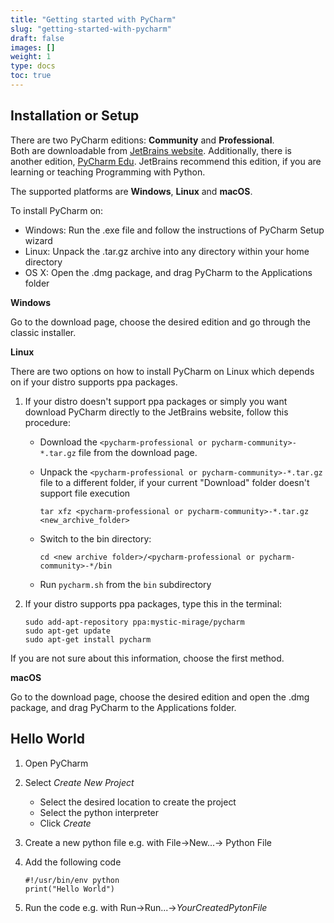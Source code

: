```yaml
---
title: "Getting started with PyCharm"
slug: "getting-started-with-pycharm"
draft: false
images: []
weight: 1
type: docs
toc: true
---
```


## Installation or Setup
There are two PyCharm editions: **Community** and **Professional**.<br> 
Both are downloadable from [JetBrains website][1]. Additionally, there is another edition, [PyCharm Edu][2]. JetBrains recommend this edition, if you are learning or teaching Programming with Python.

The supported platforms are **Windows**, **Linux** and **macOS**.

To install PyCharm on:

 - Windows: Run the .exe file and follow the instructions of PyCharm Setup wizard
 - Linux: Unpack the .tar.gz archive into any directory within your home directory
 - OS X: Open the .dmg package, and drag PyCharm to the Applications folder

**Windows**

Go to the download page, choose the desired edition and go through the classic installer.

**Linux**

There are two options on how to install PyCharm on Linux which depends on if your distro supports ppa packages.

1. If your distro doesn't support ppa packages or simply you want download PyCharm directly to the JetBrains website, follow this procedure:
     - Download the `<pycharm-professional or pycharm-community>-*.tar.gz` file from the download page. 
     - Unpack the `<pycharm-professional or pycharm-community>-*.tar.gz` file to a different folder, if your current "Download" folder doesn't support file execution
         
           tar xfz <pycharm-professional or pycharm-community>-*.tar.gz <new_archive_folder> 

     - Switch to the bin directory:<br>
         
           cd <new archive folder>/<pycharm-professional or pycharm-community>-*/bin

     - Run `pycharm.sh` from the `bin` subdirectory

2. If your distro supports ppa packages, type this in the terminal:

       sudo add-apt-repository ppa:mystic-mirage/pycharm
       sudo apt-get update
       sudo apt-get install pycharm

If you are not sure about this information, choose the first method. 

**macOS**

Go to the download page, choose the desired edition and open the .dmg package, and drag PyCharm to the Applications folder.


  [1]: https://www.jetbrains.com/pycharm/download/
  [2]: https://www.jetbrains.com/pycharm-edu/

## Hello World
1. Open PyCharm
1. Select *Create New Project*
    - Select the desired location to create the project
    - Select the python interpreter
    - Click *Create*
1. Create a new python file e.g. with File->New...-> Python File
1. Add the following code

    ```
    #!/usr/bin/env python
    print("Hello World")
    ```
    
1. Run the code e.g. with Run->Run...->*YourCreatedPytonFile*


